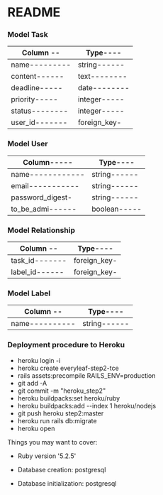# README

### Model Task

|**Column** -- | **Type**----|
|------------- | ------------|
|name--------- | string------|
|content------ | text--------|
|deadline----- | date--------|
|priority----- | integer-----|
|status--------| integer-----|
|user_id-------| foreign_key-|


### Model User

|**Column**----- | **Type**----|
|----------------| ------------|
|name------------| string------|
|email-----------| string------|
|password_digest-| string------|
|to_be_admi------| boolean-----|


### Model Relationship

|**Column** -- | **Type**----|
|------------- | ------------|
|task_id-------| foreign_key-|
|label_id------| foreign_key-|

### Model Label

|**Column** -- | **Type**----|
|------------- | ------------|
|name----------| string------|


### Deployment procedure to Heroku

* heroku login -i
* heroku create everyleaf-step2-tce
* rails assets:precompile RAILS_ENV=production
* git add -A
* git commit -m "heroku_step2"
* heroku buildpacks:set heroku/ruby
* heroku buildpacks:add --index 1 heroku/nodejs
* git push heroku step2:master
* heroku run rails db:migrate
* heroku open 

Things you may want to cover:

* Ruby version '5.2.5'

* Database creation: postgresql

* Database initialization: postgresql
